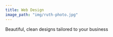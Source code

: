 ```yaml
---
title: Web Design
image_path: "img/ruth-photo.jpg"
---
```


Beautiful, clean designs tailored to your business